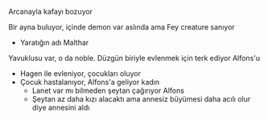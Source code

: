 Arcanayla kafayı bozuyor

Bir ayna buluyor, içinde demon var aslında ama Fey creature sanıyor
- Yaratığın adı Malthar

Yavuklusu var, o da noble. Düzgün biriyle evlenmek için terk ediyor Alfons'u
- Hagen ile evleniyor, çocukları oluyor
- Çocuk hastalanıyor, Alfons'a geliyor kadın
	- Lanet var mı bilmeden şeytan çağırıyor Alfons
	- Şeytan az daha kızı alacaktı ama annesiz büyümesi daha acılı olur diye annesini aldı